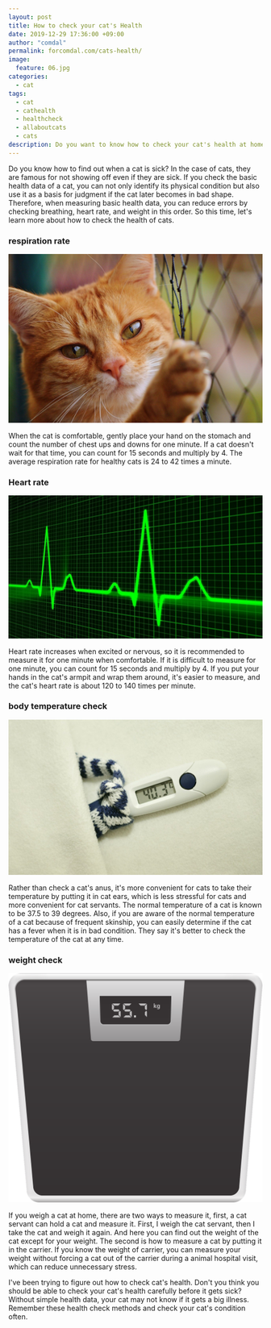```yaml
---
layout: post
title: How to check your cat's Health
date: 2019-12-29 17:36:00 +09:00
author: "comdal"
permalink: forcomdal.com/cats-health/
image:
  feature: 06.jpg
categories:
  - cat
tags:
  - cat
  - cathealth
  - healthcheck
  - allaboutcats
  - cats
description: Do you want to know how to check your cat's health at home? I'll give you a method. It will help you and your cat a lot.
---
```




Do you know how to find out when a cat is sick?
In the case of cats, they are famous for not showing off even if they are sick. If you check the basic health data of a cat, you can not only identify its physical condition but also use it as a basis for judgment if the cat later becomes in bad shape. Therefore, when measuring basic health data, you can reduce errors by checking breathing, heart rate, and weight in this order.
So this time, let's learn more about how to check the health of cats.



### respiration rate

![check](\img\post\06\01.jpg)

When the cat is comfortable, gently place your hand on the stomach and count the number of chest ups and downs for one minute. If a cat doesn't wait for that time, you can count for 15 seconds and multiply by 4.
The average respiration rate for healthy cats is 24 to 42 times a minute.



### Heart rate

![check2](\img\post\06\02.jpg)

Heart rate increases when excited or nervous, so it is recommended to measure it for one minute when comfortable. If it is difficult to measure for one minute, you can count for 15 seconds and multiply by 4.
If you put your hands in the cat's armpit and wrap them around, it's easier to measure, and the cat's heart rate is about 120 to 140 times per minute.





### body temperature check

![check3](\img\post\06\03.jpg)

Rather than check a cat's anus, it's more convenient for cats to take their temperature by putting it in cat ears, which is less stressful for cats and more convenient for cat servants. The normal temperature of a cat is known to be 37.5 to 39 degrees.
Also, if you are aware of the normal temperature of a cat because of frequent skinship, you can easily determine if the cat has a fever when it is in bad condition. They say it's better to check the temperature of the cat at any time.



### weight check

![check4](\img\post\06\04.png)

If you weigh a cat at home, there are two ways to measure it, first, a cat servant can hold a cat and measure it.
First, I weigh the cat servant, then I take the cat and weigh it again. And here you can find out the weight of the cat except for your weight.
The second is how to measure a cat by putting it in the carrier. If you know the weight of carrier, you can measure your weight without forcing a cat out of the carrier during a animal hospital visit, which can reduce unnecessary stress.





I've been trying to figure out how to check cat's health.
Don't you think you should be able to check your cat's health carefully before it gets sick?
Without simple health data, your cat may not know if it gets a big illness. Remember these health check methods and check your cat's condition often.